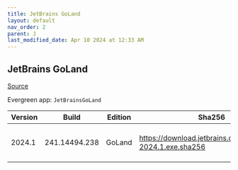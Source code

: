 ```yaml
---
title: JetBrains GoLand
layout: default
nav_order: 2
parent: J
last_modified_date: Apr 10 2024 at 12:33 AM
---
```


## JetBrains GoLand

[Source](https://www.jetbrains.com/dataspell)

Evergreen app: `JetBrainsGoLand`

| Version | Build         | Edition | Sha256                                                     | Date     | Size      | Type | URI                                                                                                        |
| ------- | ------------- | ------- | ---------------------------------------------------------- | -------- | --------- | ---- | ---------------------------------------------------------------------------------------------------------- |
| 2024.1  | 241.14494.238 | GoLand  | https://download.jetbrains.com/go/goland-2024.1.exe.sha256 | 4/4/2024 | 676105704 | exe  | [https://download.jetbrains.com/go/goland-2024.1.exe](https://download.jetbrains.com/go/goland-2024.1.exe) |
